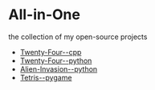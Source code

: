 # All-in-One
the collection of my open-source projects

- [Twenty-Four--cpp](https://github.com/LYMwyh/Twenty-Four--cpp)
- [Twenty-Four--python](https://github.com/LYMwyh/Twenty-Four--python)
- [Alien-Invasion--python](https://github.com/LYMwyh/Alien-Invasion--pygame)
- [Tetris--pygame](https://github.com/LYMwyh/Tetris--pygame)